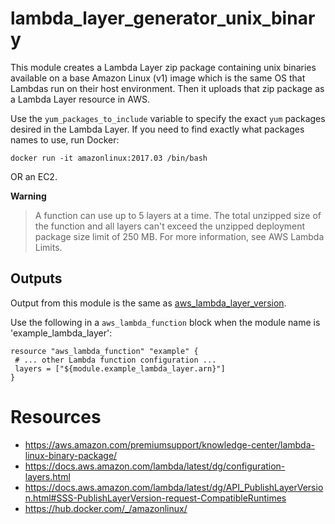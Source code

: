 # lambda_layer_generator_unix_binary

This module creates a Lambda Layer zip package containing unix binaries available on a base Amazon Linux (v1) image which is the same OS that Lambdas run on their host environment. Then it uploads that zip package as a Lambda Layer resource in AWS.

Use the `yum_packages_to_include` variable to specify the exact `yum` packages desired in the Lambda Layer. If you need to find exactly what packages names to use, run Docker:

```
docker run -it amazonlinux:2017.03 /bin/bash
```

OR an EC2.

**Warning**
> A function can use up to 5 layers at a time. The total unzipped size of the function and all layers can't exceed the unzipped deployment package size limit of 250 MB. For more information, see AWS Lambda Limits.

## Outputs

Output from this module is the same as [aws_lambda_layer_version](https://www.terraform.io/docs/providers/aws/r/lambda_layer_version.html#attributes-reference).

Use the following in a `aws_lambda_function` block when the module name is 'example_lambda_layer':

```
resource "aws_lambda_function" "example" {
 # ... other Lambda function configuration ...
 layers = ["${module.example_lambda_layer.arn}"]
}
```

# Resources

- https://aws.amazon.com/premiumsupport/knowledge-center/lambda-linux-binary-package/
- https://docs.aws.amazon.com/lambda/latest/dg/configuration-layers.html
- https://docs.aws.amazon.com/lambda/latest/dg/API_PublishLayerVersion.html#SSS-PublishLayerVersion-request-CompatibleRuntimes
- https://hub.docker.com/_/amazonlinux/
